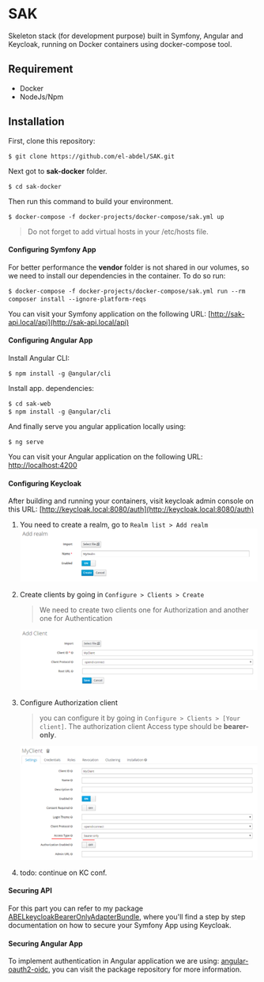 # SAK

Skeleton stack (for development purpose) built in Symfony, Angular and Keycloak, running on Docker containers using docker-compose tool.

## Requirement

- Docker
- NodeJs/Npm

## Installation

First, clone this repository:

```
$ git clone https://github.com/el-abdel/SAK.git
```

Next got to **sak-docker** folder.

```
$ cd sak-docker
```

Then run this command to build your environment.

```
$ docker-compose -f docker-projects/docker-compose/sak.yml up
```

> Do not forget to add virtual hosts in your /etc/hosts file.

#### Configuring Symfony App

For better performance the **vendor** folder is not shared in our volumes, so we need to install our dependencies in the container. To do so run:

```
$ docker-compose -f docker-projects/docker-compose/sak.yml run --rm composer install --ignore-platform-reqs
```

You can visit your Symfony application on the following URL: [http://sak-api.local/api](http://sak-api.local/api) 

#### Configuring Angular App

Install Angular CLI:

```
$ npm install -g @angular/cli
```

Install app. dependencies:

```
$ cd sak-web
$ npm install -g @angular/cli
```
And finally serve you angular application locally using:

```
$ ng serve
```

You can visit your Angular application on the following URL: [http://localhost:4200](http://localhost:4200)

#### Configuring Keycloak

After building and running your containers, visit keycloak admin console on this URL: [http://keycloak.local:8080/auth](http://keycloak.local:8080/auth)

1. You need to create a realm, go to ```Realm list > Add realm```
    ![Create a realm](./docs/screenshots/create-a-realm.png)

2. Create clients by going in ```Configure > Clients > Create```
    > We need to create two clients one for Authorization and another one for Authentication

    ![Create a client](./docs/screenshots/create-a-client.png)

3. Configure Authorization client
    > you can configure it by going in ```Configure > Clients > [Your client]```. The authorization client Access type should be **bearer-only**.
    
    ![Config Authorization client](./docs/screenshots/config-autorization-client.png)

4. todo: continue on KC conf.

#### Securing API

For this part you can refer to my package [ABELkeycloakBearerOnlyAdapterBundle](https://github.com/el-abdel/ABELkeycloakBearerOnlyAdapterBundle), where you'll find a step by step documentation on how to secure your Symfony App using Keycloak.

#### Securing Angular App

To implement authentication in Angular application we are using: [angular-oauth2-oidc](https://github.com/manfredsteyer/angular-oauth2-oidc), you can visit the package repository for more information.